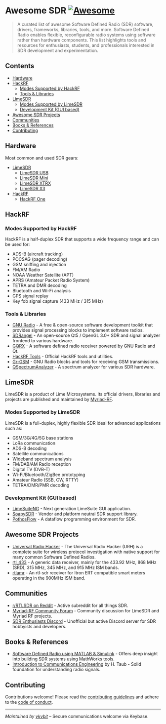 # Awesome SDR  [![Awesome](https://awesome.re/badge.svg)](https://awesome.re)

> A curated list of awesome Software Defined Radio (SDR) software, drivers, frameworks, libraries, tools, and more. Software Defined Radio enables flexible, reconfigurable radio systems using software rather than hardware components. This list highlights tools and resources for enthusiasts, students, and professionals interested in SDR development and experimentation.

## Contents

- [Hardware](#hardware)
- [HackRF](#hackrf)
  - [Modes Supported by HackRF](#modes-supported-by-hackrf)
  - [Tools & Libraries](#tools--libraries)
- [LimeSDR](#limesdr)
  - [Modes Supported by LimeSDR](#modes-supported-by-limesdr)
  - [Development Kit (GUI based)](#development-kit-gui-based)
- [Awesome SDR Projects](#awesome-sdr-projects)
- [Communities](#communities)
- [Books & References](#books--references)
- [Contributing](#contributing)

## Hardware

Most common and used SDR gears:

- [LimeSDR](https://limemicro.com/sdr/)
  - [LimeSDR USB](https://limemicro.com/sdr/limesdr-usb/)
  - [LimeSDR Mini](https://limemicro.com/sdr/limesdr-mini-2-0/)
  - [LimeSDR XTRX](https://limemicro.com/sdr/limesdr-xtrx/)
  - [LimeSDR X3](https://limemicro.com/sdr/limesdr-x3/)
- [HackRF](https://greatscottgadgets.com/hackrf/)
  - [HackRF One](https://greatscottgadgets.com/hackrf/one/)

## HackRF

### Modes Supported by HackRF

HackRF is a half-duplex SDR that supports a wide frequency range and can be used for:

- ADS-B (aircraft tracking)
- POCSAG (pager decoding)
- GSM sniffing and injection
- FM/AM Radio
- NOAA Weather Satellite (APT)
- APRS (Amateur Packet Radio System)
- TETRA and DMR decoding
- Bluetooth and Wi-Fi analysis
- GPS signal replay
- Key fob signal capture (433 MHz / 315 MHz)

### Tools & Libraries

- [GNU Radio](https://github.com/gnuradio/gnuradio) - A free & open-source software development toolkit that provides signal processing blocks to implement software radios.
- [SDRangel](https://github.com/f4exb/sdrangel) - An open-source Qt5 / OpenGL 3.0+ SDR and signal analyzer frontend to various hardware.
- [GQRX](https://github.com/csete/gqrx) - A software defined radio receiver powered by GNU Radio and Qt.
- [HackRF Tools](https://github.com/mossmann/hackrf) - Official HackRF tools and utilities.
- [Gr-GSM](https://github.com/ptrkrysik/gr-gsm) - GNU Radio blocks and tools for receiving GSM transmissions.
- [QSpectrumAnalyzer](https://github.com/xmikos/qspectrumanalyzer) - A spectrum analyzer for various SDR hardware.

## LimeSDR

LimeSDR is a product of Lime Microsystems. Its official drivers, libraries and projects are published and maintained by [Myriad-RF](https://myriadrf.org/).

### Modes Supported by LimeSDR

LimeSDR is a full-duplex, highly flexible SDR ideal for advanced applications such as:

- GSM/3G/4G/5G base stations
- LoRa communication
- ADS-B decoding
- Satellite communications
- Wideband spectrum analysis
- FM/DAB/AM Radio reception
- Digital TV (DVB-T)
- Wi-Fi/Bluetooth/ZigBee prototyping
- Amateur Radio (SSB, CW, RTTY)
- TETRA/DMR/PMR decoding

### Development Kit (GUI based)

- [LimeSuiteNG](https://github.com/myriadrf/LimeSuiteNG) - Next generation LimeSuite GUI application.
- [SoapySDR](https://github.com/pothosware/SoapySDR) - Vendor and platform neutral SDR support library.
- [PothosFlow](https://github.com/pothosware/PothosFlow) - A dataflow programming environment for SDR.

## Awesome SDR Projects

- [Universal Radio Hacker](https://github.com/jopohl/urh) - The Universal Radio Hacker (URH) is a complete suite for wireless protocol investigation with native support for many common Software Defined Radios.
- [rtl_433](https://github.com/merbanan/rtl_433) - A generic data receiver, mainly for the 433.92 MHz, 868 MHz (SRD), 315 MHz, 345 MHz, and 915 MHz ISM bands.
- [rtlamr](https://github.com/bemasher/rtlamr) - An rtl-sdr receiver for Itron ERT compatible smart meters operating in the 900MHz ISM band.

## Communities

- [r/RTLSDR on Reddit](https://www.reddit.com/r/RTLSDR/) - Active subreddit for all things SDR.
- [Myriad-RF Community Forum](https://discourse.myriadrf.org/) - Community discussion for LimeSDR and Myriad RF projects.
- [SDR Enthusiasts Discord](https://discord.gg/sdr) - Unofficial but active Discord server for SDR hobbyists and developers.

## Books & References

- [Software Defined Radio using MATLAB & Simulink](https://www.mathworks.com/solutions/software-defined-radio.html) - Offers deep insight into building SDR systems using MathWorks tools.
- [Introduction to Communications Engineering](https://www.amazon.com/Introduction-Communications-Engineering-H-Taub/dp/0070130600) by H. Taub - Solid foundation for understanding radio signals.

## Contributing

Contributions welcome! Please read the [contributing guidelines](CONTRIBUTING.md) and adhere to the [code of conduct](CODE_OF_CONDUCT.md).

---

*Maintained by [vkvbit](https://keybase.io/vkvbit)* – Secure communications welcome via Keybase.
